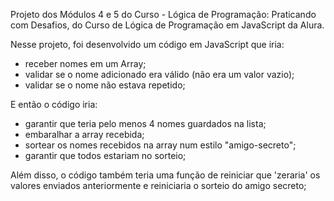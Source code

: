 Projeto dos Módulos 4 e 5 do Curso - Lógica de Programação: Praticando com Desafios, do Curso de Lógica de Programação em JavaScript da Alura.

Nesse projeto, foi desenvolvido um código em JavaScript que iria: 
- receber nomes em um Array;
- validar se o nome adicionado era válido (não era um valor vazio);
- validar se o nome não estava repetido;

E então o código iria:
- garantir que teria pelo menos 4 nomes guardados na lista;
- embaralhar a array recebida;
- sortear os nomes recebidos na array num estilo "amigo-secreto";
- garantir que todos estariam no sorteio;

Além disso, o código também teria uma função de reiniciar que 'zeraria' os valores enviados anteriormente e reiniciaria o sorteio do amigo secreto;
